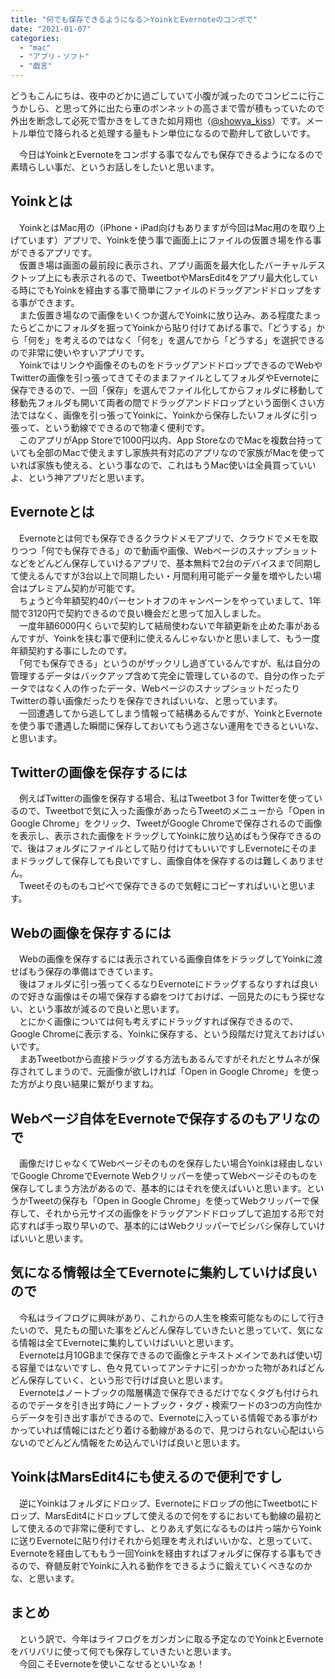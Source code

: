```yaml
---
title: "何でも保存できるようになる＞YoinkとEvernoteのコンボで"
date: "2021-01-07"
categories: 
  - "mac"
  - "アプリ・ソフト"
  - "戯言"
---
```


どうもこんにちは、夜中のどかに過ごしていて小腹が減ったのでコンビニに行こうかしら、と思って外に出たら車のボンネットの高さまで雪が積もっていたので外出を断念して必死で雪かきをしてきた如月翔也（[@showya\_kiss](http://twitter.com/showya_kiss)）です。メートル単位で降られると処理する量もトン単位になるので勘弁して欲しいです。  
  
　今日はYoinkとEvernoteをコンボする事でなんでも保存できるようになるので素晴らしい事だ、というお話しをしたいと思います。  

## Yoinkとは

　YoinkとはMac用の（iPhone・iPad向けもありますが今回はMac用のを取り上げています）アプリで、Yoinkを使う事で画面上にファイルの仮置き場を作る事ができるアプリです。  
　仮置き場は画面の最前段に表示され、アプリ画面を最大化したバーチャルデスクトップ上にも表示されるので、TweetbotやMarsEdit4をアプリ最大化している時にでもYoinkを経由する事で簡単にファイルのドラッグアンドドロップをする事ができます。  
　また仮置き場なので画像をいくつか選んでYoinkに放り込み、ある程度たまったらどこかにフォルダを掘ってYoinkから貼り付けてあげる事で、「どうする」から「何を」を考えるのではなく「何を」を選んでから「どうする」を選択できるので非常に使いやすいアプリです。  
　Yoinkではリンクや画像そのものをドラッグアンドドロップできるのでWebやTwitterの画像を引っ張ってきてそのままファイルとしてフォルダやEvernoteに保存できるので、一回「保存」を選んでファイル化してからフォルダに移動して移動先フォルダも開いて両者の間でドラッグアンドドロップという面倒くさい方法ではなく、画像を引っ張ってYoinkに、Yoinkから保存したいフォルダに引っ張って、という動線でできるので物凄く便利です。  
　このアプリがApp Storeで1000円以内、App StoreなのでMacを複数台持っていても全部のMacで使えますし家族共有対応のアプリなので家族がMacを使っていれば家族も使える、という事なので、これはもうMac使いは全員買っていいよ、という神アプリだと思います。  

## Evernoteとは

　Evernoteとは何でも保存できるクラウドメモアプリで、クラウドでメモを取りつつ「何でも保存できる」ので動画や画像、Webページのスナップショットなどをどんどん保存していけるアプリで、基本無料で2台のデバイスまで同期して使えるんですが3台以上で同期したい・月間利用可能データ量を増やしたい場合はプレミアム契約が可能です。  
　ちょうど今年額契約40パーセントオフのキャンペーンをやっていまして、1年間で3120円で契約できるので良い機会だと思って加入しました。  
　一度年額6000円くらいで契約して結局使わないで年額更新を止めた事があるんですが、Yoinkを挟む事で便利に使えるんじゃないかと思いまして、もう一度年額契約する事にしたのです。  
　「何でも保存できる」というのがザックリし過ぎているんですが、私は自分の管理するデータはバックアップ含めて完全に管理しているので、自分の作ったデータではなく人の作ったデータ、WebページのスナップショットだったりTwitterの尊い画像だったりを保存できればいいな、と思っています。  
　一回遭遇してから逃してしまう情報って結構あるんですが、YoinkとEvernoteを使う事で遭遇した瞬間に保存しておいてもう逃さない運用をできるといいな、と思います。  

## Twitterの画像を保存するには

　例えばTwitterの画像を保存する場合、私はTweetbot 3 for Twitterを使っているので、Tweetbotで気に入った画像があったらTweetのメニューから「Open in Google Chrome」をクリック、TweetがGoogle Chromeで保存されるので画像を表示し、表示された画像をドラッグしてYoinkに放り込めばもう保存できるので、後はフォルダにファイルとして貼り付けてもいいですしEvernoteにそのままドラッグして保存しても良いですし、画像自体を保存するのは難しくありません。  
　Tweetそのものもコピペで保存できるので気軽にコピーすればいいと思います。  

## Webの画像を保存するには

　Webの画像を保存するには表示されている画像自体をドラッグしてYoinkに渡せばもう保存の準備はできています。  
　後はフォルダに引っ張ってくるなりEvernoteにドラッグするなりすれば良いので好きな画像はその場で保存する癖をつけておけば、一回見たのにもう探せない、という事故が減るので良いと思います。  
　とにかく画像については何も考えずにドラッグすれば保存できるので、Google Chromeに表示する、Yoinkに保存する、という段階だけ覚えておけばいいです。  
　まあTweetbotから直接ドラッグする方法もあるんですがそれだとサムネが保存されてしまうので、元画像が欲しければ「Open in Google Chrome」を使った方がより良い結果に繋がりますね。  

## Webページ自体をEvernoteで保存するのもアリなので

　画像だけじゃなくてWebページそのものを保存したい場合Yoinkは経由しないでGoogle ChromeでEvernote Webクリッパーを使ってWebページそのものを保存してしまう方法があるので、基本的にはそれを使えばいいと思います。というかTweetの保存も「Open in Google Chrome」を使ってWebクリッパーで保存して、それから元サイズの画像をドラッグアンドドロップして追加する形で対応すれば手っ取り早いので、基本的にはWebクリッパーでビシバシ保存していけばいいと思います。  

## 気になる情報は全てEvernoteに集約していけば良いので

　今私はライフログに興味があり、これからの人生を検索可能なものにして行きたいので、見たもの聞いた事をどんどん保存していきたいと思っていて、気になる情報は全てEvernoteに集約していけばいいと思います。  
　Evernoteは月10GBまで保存できるので画像とテキストメインであれば使い切る容量ではないですし、色々見ていってアンテナに引っかかった物があればどんどん保存していく、という形で行けば良いと思います。  
　Evernoteはノートブックの階層構造で保存できるだけでなくタグも付けられるのでデータを引き出す時にノートブック・タグ・検索ワードの3つの方向性からデータを引き出す事ができるので、Evernoteに入っている情報である事がわかっていれば情報にはたどり着ける動線があるので、見つけられない心配はいらないのでどんどん情報をため込んでいけば良いと思います。  

## YoinkはMarsEdit4にも使えるので便利ですし

　逆にYoinkはフォルダにドロップ、Evernoteにドロップの他にTweetbotにドロップ、MarsEdit4にドロップして使えるので何をするにおいても動線の最初として使えるので非常に便利ですし、とりあえず気になるものは片っ端からYoinkに送りEvernoteに貼り付けそれから処理を考えればいいかな、と思っていて、Evernoteを経由してももう一回Yoinkを経由すればフォルダに保存する事もできるので、脊髄反射でYoinkに入れる動作をできるように鍛えていくべきなのかな、と思います。  

## まとめ

　という訳で、今年はライフログをガンガンに取る予定なのでYoinkとEvernoteをバリバリに使って何でも保存していきたいと思います。  
　今回こそEvernoteを使いこなせるといいなぁ！

